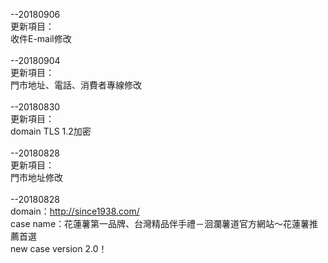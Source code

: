 --20180906<br>
更新項目：<br>
收件E-mail修改<br>
<br>
--20180904<br>
更新項目：<br>
門市地址、電話、消費者專線修改<br>
<br>
--20180830<br>
更新項目：<br>
domain TLS 1.2加密<br>
<br>
--20180828<br>
更新項目：<br>
門市地址修改<br>
<br>
--20180828<br>
domain：http://since1938.com/<br>
case name：花蓮薯第一品牌、台灣精品伴手禮－洄瀾薯道官方網站～花蓮薯推薦首選<br>
new case version 2.0！<br>
